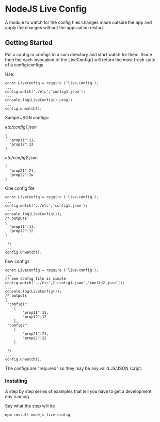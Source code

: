 # NodeJS Live Config

A module to watch for the config files changes made outside the app and apply the changes without 
the application restart.

## Getting Started

Put a config or configs to a som directory and start watch for them. Since then
the each invocation of the LiveConfig() will return the most fresh state of a config/configs

Use:
```
const LiveConfig = require ('live-config');
...
config.watch('./etc','config1.json');
...
console.log(LiveConfig().prop1)
...
config.unwatch();
```


Sampe JSON configs:

_etc/config1.json_
```
{
  "prop11":11,
  "prop12":12
}
```

_etc/config2.json_
```
{
  "prop21":21,
  "prop22":2w
}
```
One config file 

```
const LiveConfig = require ('live-config');
...
config.watch('../etc','config1.json');
...
console.log(LiveConfig());
/* outputs
{
  "prop11":11,
  "prop12":12
}

 */
...
config.unwatch();

```

Few configs 

```
const LiveConfig = require ('live-config');
...
// one config file is simple
config.watch('../etc',['config1.json','config2.json']);
...
console.log(LiveConfig());
/* outputs
{
 "config1":
	{
		"prop11":11,
		"prop12":12
	},
 "config2":
	{
		"prop21":21,
		"prop22":22
	}

 */
...
config.unwatch();

```

The configs are "required" so they may be any valid JS/JSON script.

### Installing

A step by step series of examples that tell you have to get a development env running

Say what the step will be

```
npm install nodejs-live-config
```


